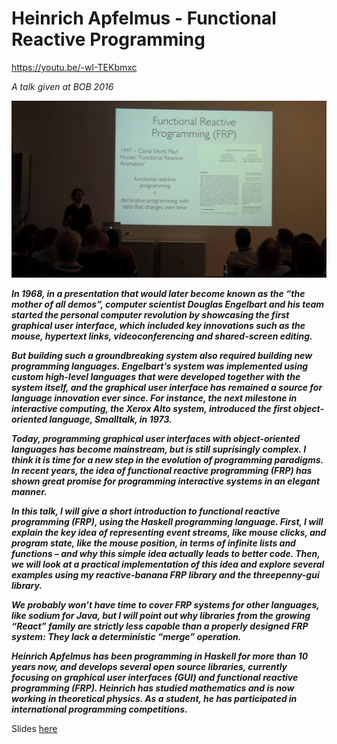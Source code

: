 # Heinrich Apfelmus - Functional Reactive Programming
https://youtu.be/-wI-TEKbmxc

*A talk given at BOB 2016*

![](id-slide.jpg)

***In 1968, in a presentation that would later become known as the “the mother of all demos”, computer scientist Douglas Engelbart and his team started the personal computer revolution by showcasing the first graphical user interface, which included key innovations such as the mouse, hypertext links, videoconferencing and shared-screen editing.***

***But building such a groundbreaking system also required building new programming languages. Engelbart’s system was implemented using custom high-level languages that were developed together with the system itself, and the graphical user interface has remained a source for language innovation ever since. For instance, the next milestone in interactive computing, the Xerox Alto system, introduced the first object-oriented language, Smalltalk, in 1973.***

***Today, programming graphical user interfaces with object-oriented languages has become mainstream, but is still suprisingly complex. I think it is time for a new step in the evolution of programming paradigms. In recent years, the idea of functional reactive programming (FRP) has shown great promise for programming interactive systems in an elegant manner.***

***In this talk, I will give a short introduction to functional reactive programming (FRP), using the Haskell programming language. First, I will explain the key idea of representing event streams, like mouse clicks, and program state, like the mouse position, in terms of infinite lists and functions – and why this simple idea actually leads to better code. Then, we will look at a practical implementation of this idea and explore several examples using my reactive-banana FRP library and the threepenny-gui library.***

***We probably won’t have time to cover FRP systems for other languages, like sodium for Java, but I will point out why libraries from the growing “React” family are strictly less capable than a properly designed FRP system: They lack a deterministic “merge” operation.***


***Heinrich Apfelmus has been programming in Haskell for more than 10 years now, and develops several open source libraries, currently focusing on graphical user interfaces (GUI) and functional reactive programming (FRP). Heinrich has studied mathematics and is now working in theoretical physics. As a student, he has participated in international programming competitions.***

Slides [here](http://bobkonf.de/2016/slides/apfelmus.pdf)
